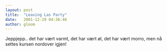 ```yaml
---
layout: post
title:  "Leaving Las Party"
date:   2001-12-29 04:36:46
author: gloom
---
```

Jeppjepp.. det har vært varmt, det har vært øl, det har vært morro, men
nå settes kursen nordover igjen\!


